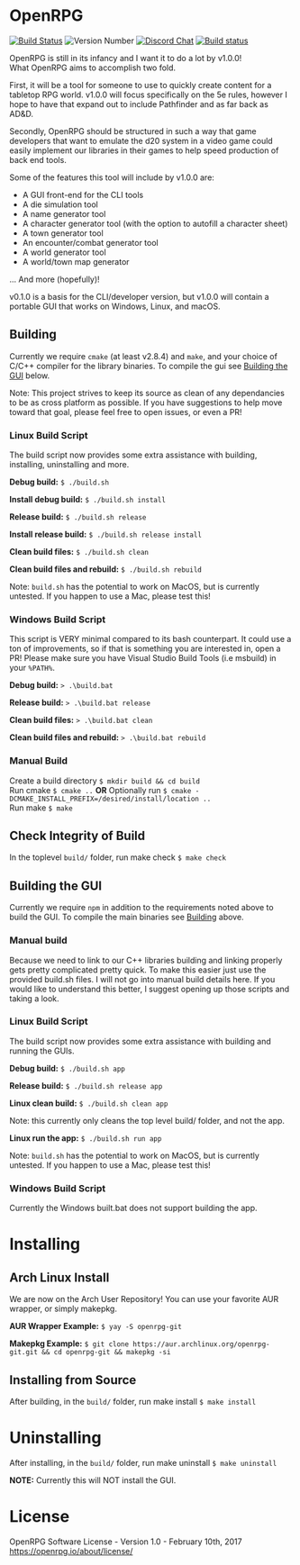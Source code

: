 
# OpenRPG
[![Build Status](https://travis-ci.org/incomingstick/OpenRPG.svg?branch=patch-v0.5.0-dev)](https://travis-ci.org/incomingstick/OpenRPG)
![Version Number](https://img.shields.io/badge/version-v0.5.0--dev-blue.svg)
[![Discord Chat](https://img.shields.io/badge/chat-on%20discord-7289da.svg)](https://discord.gg/xEwaYE5)
[![Build status](https://ci.appveyor.com/api/projects/status/jhcr2ebcws32bs2m?svg=true)](https://ci.appveyor.com/project/incomingstick/openrpg)

OpenRPG is still in its infancy and I want it to do a lot by v1.0.0!  
What OpenRPG aims to accomplish two fold.  

First, it will be a tool for someone to use to quickly create content
for a tabletop RPG world. v1.0.0 will focus specifically on the
5e rules, however I hope to have that expand out to include
Pathfinder and as far back as AD&D.

Secondly, OpenRPG should be structured in such a way that game developers
that want to emulate the d20 system in a video game could easily implement
our libraries in their games to help speed production of back end tools.

Some of the features this tool will include by v1.0.0 are:
- A GUI front-end for the CLI tools
- A die simulation tool
- A name generator tool
- A character generator tool (with the option to autofill a character sheet)
- A town generator tool
- An encounter/combat generator tool
- A world generator tool
- A world/town map generator

... And more (hopefully)!

v0.1.0 is a basis for the CLI/developer version, but v1.0.0 will contain a
portable GUI that works on Windows, Linux, and macOS.

## Building
Currently we require `cmake` (at least v2.8.4) and `make`, and your choice of C/C++ compiler for the library binaries. To compile the gui see [Building the GUI](#building-the-gui) below.

Note: This project strives to keep its source as clean of any dependancies to be as cross platform as possible. If you have suggestions to help move toward that goal, please feel free to open issues, or even a PR!

### Linux Build Script
The build script now provides some extra assistance with building, installing, uninstalling and more.

**Debug build:** `$ ./build.sh`

**Install debug build:** `$ ./build.sh install`

**Release build:** `$ ./build.sh release`

**Install release build:** `$ ./build.sh release install`

**Clean build files:** `$ ./build.sh clean`

**Clean build files and rebuild:** `$ ./build.sh rebuild`

Note: `build.sh` has the potential to work on MacOS, but is currently untested. If you happen to use a Mac, please test this!

### Windows Build Script
This script is VERY minimal compared to its bash counterpart. It could use a ton of improvements, so if that is something you are interested in, open a PR! Please make sure you have Visual Studio Build Tools (i.e msbuild) in your `%PATH%`.

**Debug build:** `> .\build.bat`

**Release build:** `> .\build.bat release`

**Clean build files:** `> .\build.bat clean`

**Clean build files and rebuild:** `> .\build.bat rebuild`


### Manual Build
Create a build directory `$ mkdir build && cd build`  
Run cmake `$ cmake ..` **OR** Optionally run `$ cmake -DCMAKE_INSTALL_PREFIX=/desired/install/location ..`  
Run make `$ make`  

## Check Integrity of Build
In the toplevel `build/` folder, run make check `$ make check` 

## Building the GUI
Currently we require `npm` in addition to the requirements noted above to build the GUI. To compile the main binaries see [Building](#building) above.

### Manual build
Because we need to link to our C++ libraries building and linking properly gets pretty complicated pretty quick. To make this easier just use the provided build.sh files. I will not go into manual build details here. If you would like to understand this better, I suggest opening up those scripts and taking a look.

### Linux Build Script
The build script now provides some extra assistance with building and running the GUIs.

**Debug build:** `$ ./build.sh app`

**Release build:** `$ ./build.sh release app`

**Linux clean build:** `$ ./build.sh clean app`

Note: this currently only cleans the top level build/ folder, and not the app.

**Linux run the app:** `$ ./build.sh run app`

Note: `build.sh` has the potential to work on MacOS, but is currently untested. If you happen to use a Mac, please test this!

### Windows Build Script
Currently the Windows built.bat does not support building the app.

# Installing
## Arch Linux Install
We are now on the Arch User Repository! You can use your favorite AUR wrapper, or simply makepkg.

**AUR Wrapper Example:** `$ yay -S openrpg-git`

**Makepkg Example:** `$ git clone https://aur.archlinux.org/openrpg-git.git && cd openrpg-git && makepkg -si`

## Installing from Source
After building, in the `build/` folder, run make install `$ make install`

# Uninstalling
After installing, in the `build/` folder, run make uninstall `$ make uninstall`

**NOTE:** Currently this will NOT install the GUI.

# License
OpenRPG Software License - Version 1.0 - February 10th, 2017 <https://openrpg.io/about/license/>
